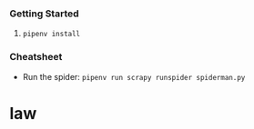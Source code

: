 ### Getting Started
1. `pipenv install`

### Cheatsheet
- Run the spider: `pipenv run scrapy runspider spiderman.py`
# law
